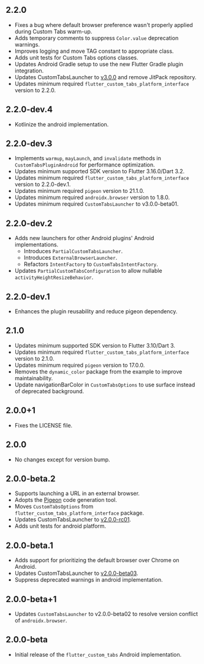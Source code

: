 ## 2.2.0

- Fixes a bug where default browser preference wasn't properly applied during Custom Tabs warm-up.
- Adds temporary comments to suppress `Color.value` deprecation warnings.
- Improves logging and move TAG constant to appropriate class.
- Adds unit tests for Custom Tabs options classes.
- Updates Android Gradle setup to use the new Flutter Gradle plugin integration.
- Updates CustomTabsLauncher to [v3.0.0](https://github.com/droibit/CustomTabsLauncher/releases/tag/3.0.0) and remove JitPack repository.
- Updates minimum required `flutter_custom_tabs_platform_interface` version to 2.2.0.

## 2.2.0-dev.4

- Kotlinize the android implementation.

## 2.2.0-dev.3

- Implements `warmup`, `mayLaunch`, and `invalidate` methods in `CustomTabsPluginAndroid` for performance optimization.
- Updates minimum supported SDK version to Flutter 3.16.0/Dart 3.2.
- Updates minimum required `flutter_custom_tabs_platform_interface` version to 2.2.0-dev.1.
- Updates minimum required `pigeon` version to 21.1.0.
- Updates minimum required `androidx.browser` version to 1.8.0.
- Updates minimum required `CustomTabsLauncher` to v3.0.0-beta01.

## 2.2.0-dev.2

- Adds new launchers for other Android plugins' Android implementations.
  - Introduces `PartialCustomTabsLauncher`.
  - Introduces `ExternalBrowserLauncher`.
  - Refactors `IntentFactory` to `CustomTabsIntentFactory`.
- Updates `PartialCustomTabsConfiguration` to allow nullable `activityHeightResizeBehavior`.

## 2.2.0-dev.1

- Enhances the plugin reusability and reduce pigeon dependency.

## 2.1.0

- Updates minimum supported SDK version to Flutter 3.10/Dart 3.
- Updates minimum required `flutter_custom_tabs_platform_interface` version to 2.1.0.
- Updates minimum required `pigeon` version to 17.0.0.
- Removes the `dynamic_color` package from the example to improve maintainability.
- Update navigationBarColor in `CustomTabsOptions` to use surface instead of deprecated background.

## 2.0.0+1

- Fixes the LICENSE file.

## 2.0.0

- No changes except for version bump.

## 2.0.0-beta.2

- Supports launching a URL in an external browser.
- Adopts the [Pigeon](https://pub.dev/packages/pigeon) code generation tool.
- Moves `CustomTabsOptions` from `flutter_custom_tabs_platform_interface` package.
- Updates CustomTabsLauncher to [v2.0.0-rc01](https://github.com/droibit/CustomTabsLauncher/releases/tag/2.0.0-rc01).
- Adds unit tests for android platform.

## 2.0.0-beta.1

- Adds support for prioritizing the default browser over Chrome on Android.
- Updates CustomTabsLauncher to [v2.0.0-beta03](https://github.com/droibit/CustomTabsLauncher/releases/tag/2.0.0-beta03).
- Suppress deprecated warnings in android implementation.

## 2.0.0-beta+1

- Updates `CustomTabsLauncher` to v2.0.0-beta02 to resolve version conflict of `androidx.browser`.

## 2.0.0-beta

- Initial release of the `flutter_custom_tabs` Android implementation.
